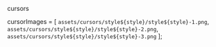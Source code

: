 cursors

cursorImages = [
        `assets/cursors/style${style}/style${style}-1.png`,
        `assets/cursors/style${style}/style${style}-2.png`,
        `assets/cursors/style${style}/style${style}-3.png`
      ];
